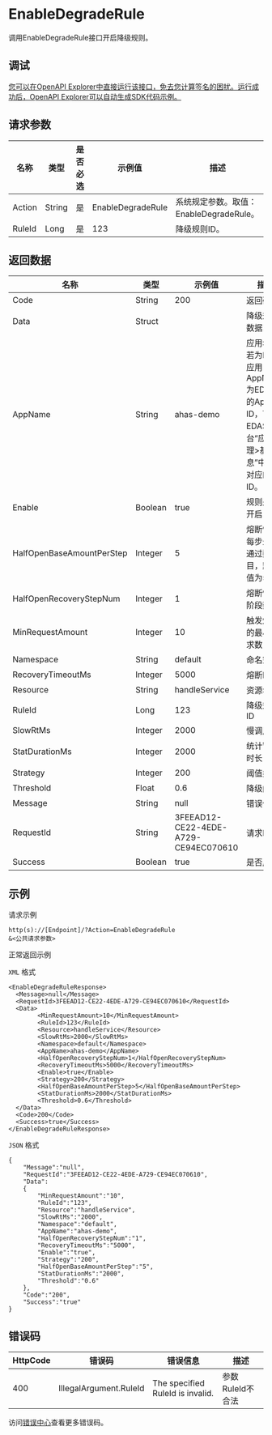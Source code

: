 # EnableDegradeRule

调用EnableDegradeRule接口开启降级规则。

## 调试

[您可以在OpenAPI Explorer中直接运行该接口，免去您计算签名的困扰。运行成功后，OpenAPI Explorer可以自动生成SDK代码示例。](https://api.aliyun.com/#product=ahas-openapi&api=EnableDegradeRule&type=RPC&version=2019-09-01)

## 请求参数

|名称|类型|是否必选|示例值|描述|
|--|--|----|---|--|
|Action|String|是|EnableDegradeRule|系统规定参数。取值：EnableDegradeRule。 |
|RuleId|Long|是|123|降级规则ID。 |

## 返回数据

|名称|类型|示例值|描述|
|--|--|---|--|
|Code|String|200|返回码 |
|Data|Struct| |降级规则数据 |
|AppName|String|ahas-demo|应用名，若为EDAS应用，则AppName为EDAS中的App ID，可在EDAS控制台“应用管理\>基本信息”中查看对应的ID。 |
|Enable|Boolean|true|规则是否开启 |
|HalfOpenBaseAmountPerStep|Integer|5|熔断恢复每步最小通过数目，默认值为5。 |
|HalfOpenRecoveryStepNum|Integer|1|熔断恢复阶段数 |
|MinRequestAmount|Integer|10|触发熔断的最小请求数 |
|Namespace|String|default|命名空间 |
|RecoveryTimeoutMs|Integer|5000|熔断时长 |
|Resource|String|handleService|资源名 |
|RuleId|Long|123|降级规则ID |
|SlowRtMs|Integer|2000|慢调用RT |
|StatDurationMs|Integer|2000|统计窗口时长 |
|Strategy|Integer|200|阈值类型 |
|Threshold|Float|0.6|降级阈值 |
|Message|String|null|错误信息 |
|RequestId|String|3FEEAD12-CE22-4EDE-A729-CE94EC070610|请求ID |
|Success|Boolean|true|是否成功 |

## 示例

请求示例

```
http(s)://[Endpoint]/?Action=EnableDegradeRule
&<公共请求参数>
```

正常返回示例

`XML` 格式

```
<EnableDegradeRuleResponse>
  <Message>null</Message>
  <RequestId>3FEEAD12-CE22-4EDE-A729-CE94EC070610</RequestId>
  <Data>
        <MinRequestAmount>10</MinRequestAmount>
        <RuleId>123</RuleId>
        <Resource>handleService</Resource>
        <SlowRtMs>2000</SlowRtMs>
        <Namespace>default</Namespace>
        <AppName>ahas-demo</AppName>
        <HalfOpenRecoveryStepNum>1</HalfOpenRecoveryStepNum>
        <RecoveryTimeoutMs>5000</RecoveryTimeoutMs>
        <Enable>true</Enable>
        <Strategy>200</Strategy>
        <HalfOpenBaseAmountPerStep>5</HalfOpenBaseAmountPerStep>
        <StatDurationMs>2000</StatDurationMs>
        <Threshold>0.6</Threshold>
  </Data>
  <Code>200</Code>
  <Success>true</Success>
</EnableDegradeRuleResponse>
```

`JSON` 格式

```
{
    "Message":"null",
    "RequestId":"3FEEAD12-CE22-4EDE-A729-CE94EC070610",
    "Data":
    {
        "MinRequestAmount":"10",
        "RuleId":"123",
        "Resource":"handleService",
        "SlowRtMs":"2000",
        "Namespace":"default",
        "AppName":"ahas-demo",
        "HalfOpenRecoveryStepNum":"1",
        "RecoveryTimeoutMs":"5000",
        "Enable":"true",
        "Strategy":"200",
        "HalfOpenBaseAmountPerStep":"5",
        "StatDurationMs":"2000",
        "Threshold":"0.6"
    },
    "Code":"200",
    "Success":"true"
}
```

## 错误码

|HttpCode|错误码|错误信息|描述|
|--------|---|----|--|
|400|IllegalArgument.RuleId|The specified RuleId is invalid.|参数RuleId不合法|

访问[错误中心](https://error-center.aliyun.com/status/product/ahas-openapi)查看更多错误码。

